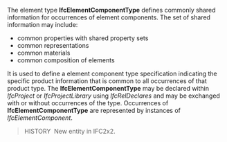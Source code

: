 The element type **IfcElementComponentType** defines commonly shared information for occurrences of element components. The set of shared information may include:

* common properties with shared property sets
* common representations
* common materials
* common composition of elements

It is used to define a element component type specification indicating the specific product information that is common to all occurrences of that product type. The **IfcElementComponentType** may be declared within _IfcProject_ or _IfcProjectLibrary_ using _IfcRelDeclares_ and may be exchanged with or without occurrences of the type. Occurrences of **IfcElementComponentType** are represented by instances of _IfcElementComponent_.

> HISTORY&nbsp; New entity in IFC2x2.
